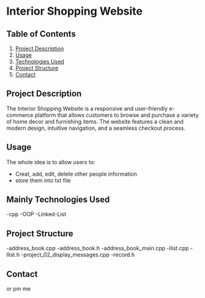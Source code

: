# Interior Shopping Website

## Table of Contents
1. [Project Description](#project-description)
2. [Usage](#usage)
3. [Technologies Used](#mainly-technologies-used)
4. [Project Structure](#project-structure)
5. [Contact](#contact)

## Project Description
The Interior Shopping Website is a responsive and user-friendly e-commerce platform that allows customers to browse and purchase a variety of home decor and furnishing items. The website features a clean and modern design, intuitive navigation, and a seamless checkout process.

## Usage
The whole idea is to allow users to:
- Creat, add, edit, delete other people information
- store them into txt file

## Mainly Technologies Used
-cpp
-OOP
-Linked-List

## Project Structure

-address_book.cpp
-address_book.h
-address_book_main.cpp
-llist.cpp
-llist.h
-project_02_display_messages.cpp
-record.h


## Contact
or pm me

